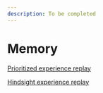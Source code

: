 ```yaml
---
description: To be completed
---
```


# Memory

[Prioritized experience replay](https://arxiv.org/abs/1511.05952)

[Hindsight experience replay](https://arxiv.org/abs/1707.01495)

